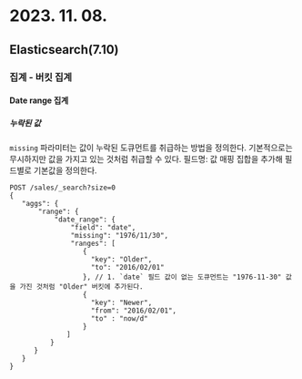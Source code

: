 # 2023. 11. 08.

## Elasticsearch(7.10)

### 집계 - 버킷 집계

#### Date range 집계

##### 누락된 값

`missing` 파라미터는 값이 누락된 도큐먼트를 취급하는 방법을 정의한다. 기본적으로는 무시하지만 값을 가지고 있는 것처럼 취급할 수 있다. 필드명: 값 매핑 집합을 추가해 필드별로 기본값을 정의한다.

```http
POST /sales/_search?size=0
{
   "aggs": {
       "range": {
           "date_range": {
               "field": "date",
               "missing": "1976/11/30",
               "ranges": [
                  {
                    "key": "Older",
                    "to": "2016/02/01"
                  }, // 1. `date` 필드 값이 없는 도큐먼트는 "1976-11-30" 값을 가진 것처럼 "Older" 버킷에 추가된다.
                  {
                    "key": "Newer",
                    "from": "2016/02/01",
                    "to" : "now/d"
                  }
              ]
          }
      }
   }
}
```

